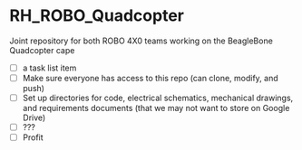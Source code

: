 RH_ROBO_Quadcopter
==================

Joint repository for both ROBO 4X0 teams working on the BeagleBone Quadcopter cape

- [ ] a task list item
- [ ] Make sure everyone has access to this repo (can clone, modify, and push)
- [ ] Set up directories for code, electrical schematics, mechanical drawings, and requirements documents (that we may not want to store on Google Drive)
- [ ] ???
- [ ] Profit
